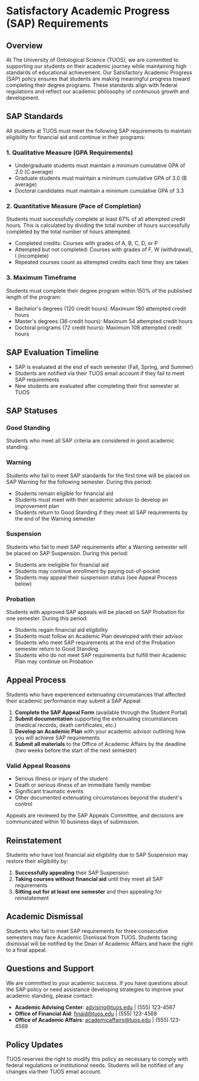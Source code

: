# Satisfactory Academic Progress (SAP) Requirements

## Overview

At The University of Ontological Science (TUOS), we are committed to supporting our students on their academic journey while maintaining high standards of educational achievement. Our Satisfactory Academic Progress (SAP) policy ensures that students are making meaningful progress toward completing their degree programs. These standards align with federal regulations and reflect our academic philosophy of continuous growth and development.

## SAP Standards

All students at TUOS must meet the following SAP requirements to maintain eligibility for financial aid and continue in their programs:

### 1. Qualitative Measure (GPA Requirements)

- Undergraduate students must maintain a minimum cumulative GPA of 2.0 (C average)
- Graduate students must maintain a minimum cumulative GPA of 3.0 (B average)
- Doctoral candidates must maintain a minimum cumulative GPA of 3.3

### 2. Quantitative Measure (Pace of Completion)

Students must successfully complete at least 67% of all attempted credit hours. This is calculated by dividing the total number of hours successfully completed by the total number of hours attempted.

- Completed credits: Courses with grades of A, B, C, D, or P
- Attempted but not completed: Courses with grades of F, W (withdrawal), I (incomplete)
- Repeated courses count as attempted credits each time they are taken

### 3. Maximum Timeframe

Students must complete their degree program within 150% of the published length of the program:

- Bachelor's degrees (120 credit hours): Maximum 180 attempted credit hours
- Master's degrees (36 credit hours): Maximum 54 attempted credit hours
- Doctoral programs (72 credit hours): Maximum 108 attempted credit hours

## SAP Evaluation Timeline

- SAP is evaluated at the end of each semester (Fall, Spring, and Summer)
- Students are notified via their TUOS email account if they fail to meet SAP requirements
- New students are evaluated after completing their first semester at TUOS

## SAP Statuses

### Good Standing
Students who meet all SAP criteria are considered in good academic standing.

### Warning
Students who fail to meet SAP standards for the first time will be placed on SAP Warning for the following semester. During this period:
- Students remain eligible for financial aid
- Students must meet with their academic advisor to develop an improvement plan
- Students return to Good Standing if they meet all SAP requirements by the end of the Warning semester

### Suspension
Students who fail to meet SAP requirements after a Warning semester will be placed on SAP Suspension. During this period:
- Students are ineligible for financial aid
- Students may continue enrollment by paying out-of-pocket
- Students may appeal their suspension status (see Appeal Process below)

### Probation
Students with approved SAP appeals will be placed on SAP Probation for one semester. During this period:
- Students regain financial aid eligibility
- Students must follow an Academic Plan developed with their advisor
- Students who meet SAP requirements at the end of the Probation semester return to Good Standing
- Students who do not meet SAP requirements but fulfill their Academic Plan may continue on Probation

## Appeal Process

Students who have experienced extenuating circumstances that affected their academic performance may submit a SAP Appeal:

1. **Complete the SAP Appeal Form** (available through the Student Portal)
2. **Submit documentation** supporting the extenuating circumstances (medical records, death certificates, etc.)
3. **Develop an Academic Plan** with your academic advisor outlining how you will achieve SAP requirements
4. **Submit all materials** to the Office of Academic Affairs by the deadline (two weeks before the start of the next semester)

### Valid Appeal Reasons
- Serious illness or injury of the student
- Death or serious illness of an immediate family member
- Significant traumatic events
- Other documented extenuating circumstances beyond the student's control

Appeals are reviewed by the SAP Appeals Committee, and decisions are communicated within 10 business days of submission.

## Reinstatement

Students who have lost financial aid eligibility due to SAP Suspension may restore their eligibility by:

1. **Successfully appealing** their SAP Suspension
2. **Taking courses without financial aid** until they meet all SAP requirements
3. **Sitting out for at least one semester** and then appealing for reinstatement

## Academic Dismissal

Students who fail to meet SAP requirements for three consecutive semesters may face Academic Dismissal from TUOS. Students facing dismissal will be notified by the Dean of Academic Affairs and have the right to a final appeal.

## Questions and Support

We are committed to your academic success. If you have questions about the SAP policy or need assistance developing strategies to improve your academic standing, please contact:

- **Academic Advising Center**: advising@tuos.edu | (555) 123-4567
- **Office of Financial Aid**: finaid@tuos.edu | (555) 123-4568
- **Office of Academic Affairs**: academicaffairs@tuos.edu | (555) 123-4569

## Policy Updates

TUOS reserves the right to modify this policy as necessary to comply with federal regulations or institutional needs. Students will be notified of any changes via their TUOS email account.